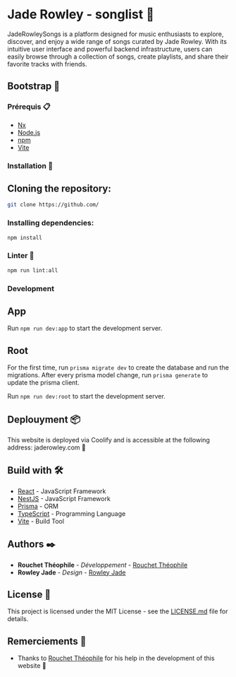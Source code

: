 # Jade Rowley - songlist 🎵

JadeRowleySongs is a platform designed for music enthusiasts to explore, discover, and enjoy a wide range of songs curated by Jade Rowley. With its intuitive user interface and powerful backend infrastructure, users can easily browse through a collection of songs, create playlists, and share their favorite tracks with friends.

## Bootstrap 🚀

### Prérequis 📋

- [Nx](https://nx.dev/)
- [Node.js](https://nodejs.org/)
- [npm](https://www.npmjs.com/)
- [Vite](https://github.com/vitejs/vite)

### Installation 🔧

## Cloning the repository:

```bash
git clone https://github.com/
```

### Installing dependencies:

```bash
npm install
```

### Linter 📝

```bash
npm run lint:all
```

### Development

## App

Run `npm run dev:app` to start the development server.

## Root

For the first time, run `prisma migrate dev` to create the database and run the migrations.
After every prisma model change, run `prisma generate` to update the prisma client.

Run `npm run dev:root` to start the development server.

## Deplouyment 📦

This website is deployed via Coolify and is accessible at the following address: jaderowley.com 🚀

## Build with 🛠️

- [React](https://fr.reactjs.org/) - JavaScript Framework
- [NestJS](https://nestjs.com/) - JavaScript Framework
- [Prisma](https://www.prisma.io/) - ORM
- [TypeScript](https://www.typescriptlang.org/) - Programming Language
- [Vite](https://vitejs.dev/) - Build Tool

## Authors ✒️

- **Rouchet Théophile** - _Développement_ - [Rouchet Théophile](https://github.com/Pouchey)
- **Rowley Jade** - _Design_ - [Rowley Jade](https://github.com/jaderowley)

## License 📄

This project is licensed under the MIT License - see the [LICENSE.md](LICENSE.md) file for details.

## Remerciements 🙏

- Thanks to [Rouchet Théophile](https://github.com/Pouchey) for his help in the development of this website 📢
